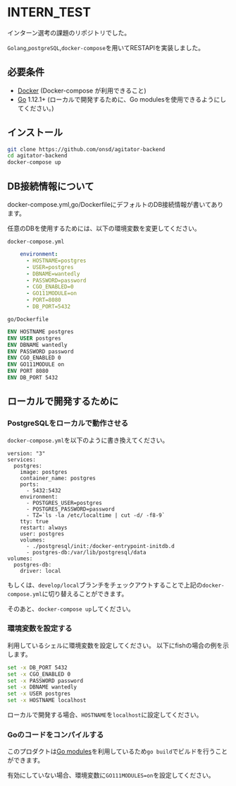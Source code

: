 # INTERN_TEST
インターン選考の課題のリポジトリでした。

`Golang`,`postgreSQL`,`docker-compose`を用いてRESTAPIを実装しました。

## 必要条件
+ [Docker](https://www.docker.com/) (Docker-compose が利用できること)
+ [Go](https://golang.org/) 1.12.1+ (ローカルで開発するために、Go modulesを使用できるようにしてください。)
## インストール

```sh
git clone https://github.com/onsd/agitator-backend
cd agitator-backend
docker-compose up
```

## DB接続情報について
docker-compose.yml,go/DockerfileにデフォルトのDB接続情報が書いてあります。


任意のDBを使用するためには、以下の環境変数を変更してください。

`docker-compose.yml`
```yaml
    environment:
      - HOSTNAME=postgres
      - USER=postgres
      - DBNAME=wantedly
      - PASSWORD=password
      - CGO_ENABLED=0
      - GO111MODULE=on
      - PORT=8080
      - DB_PORT=5432
 ```

 `go/Dockerfile`
 ```dockerfile
 ENV HOSTNAME postgres
ENV USER postgres
ENV DBNAME wantedly
ENV PASSWORD password
ENV CGO_ENABLED 0 
ENV GO111MODULE on
ENV PORT 8080
ENV DB_PORT 5432
```


## ローカルで開発するために
###  PostgreSQLをローカルで動作させる
`docker-compose.yml`を以下のように書き換えてください。
```
version: "3"
services:
  postgres:
    image: postgres
    container_name: postgres
    ports:
      - 5432:5432
    environment:
      - POSTGRES_USER=postgres
      - POSTGRES_PASSWORD=password
      - TZ=`ls -la /etc/localtime | cut -d/ -f8-9`
    tty: true
    restart: always
    user: postgres
    volumes:
      - ./postgresql/init:/docker-entrypoint-initdb.d
      - postgres-db:/var/lib/postgresql/data
volumes:
  postgres-db:
    driver: local
```
もしくは、`develop/local`ブランチをチェックアウトすることで上記の`docker-compose.yml`に切り替えることができます。

そのあと、`docker-compose up`してください。



###  環境変数を設定する

利用しているシェルに環境変数を設定してください。
以下にfishの場合の例を示します。
```sh
set -x DB_PORT 5432
set -x CGO_ENABLED 0
set -x PASSWORD password
set -x DBNAME wantedly
set -x USER postgres
set -x HOSTNAME localhost
```

ローカルで開発する場合、`HOSTNAME`を`localhost`に設定してください。

### Goのコードをコンパイルする

このプロダクトは[Go modules](https://github.com/golang/go/wiki/Modules)を利用しているため`go build`でビルドを行うことができます。

有効にしていない場合、環境変数に`GO111MODULES=on`を設定してください。

